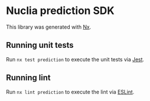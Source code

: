 # Nuclia prediction SDK

This library was generated with [Nx](https://nx.dev).

## Running unit tests

Run `nx test prediction` to execute the unit tests via [Jest](https://jestjs.io).

## Running lint

Run `nx lint prediction` to execute the lint via [ESLint](https://eslint.org/).
